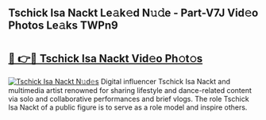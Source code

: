 ## Tschick Isa Nackt Le𝚊k𝚎d N𝚞𝚍e - Part-V7J Vid𝚎o Photos Le𝚊ks TWPn9

# <h2><a href="http://fb0jaoq.evod.top/?m=Tschick+Isa+Nackt">🔗 👉🔴 Tschick Isa Nackt Vid𝚎o Ph𝚘t𝚘s</a></h2>

[![Tschick Isa Nackt N𝚞d𝚎s](https://i.imgur.com/8V9OHl7.gif)](http://fb0jaoq.evod.top/?m=Tschick+Isa+Nackt)
Digital influencer Tschick Isa Nackt and multimedia artist renowned for sharing lifestyle and dance-related content via solo and collaborative performances and brief vlogs. The role Tschick Isa Nackt of a public figure is to serve as a role model and inspire others. 
